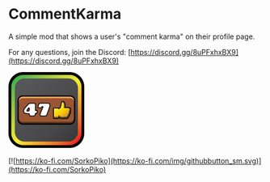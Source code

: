 # CommentKarma
A simple mod that shows a user's "comment karma" on their profile page.

For any questions, join the Discord: [https://discord.gg/8uPFxhxBX9](https://discord.gg/8uPFxhxBX9)

<img src="logo.png" width="150" alt="the mod's logo" />

[![https://ko-fi.com/SorkoPiko](https://ko-fi.com/img/githubbutton_sm.svg)](https://ko-fi.com/SorkoPiko)